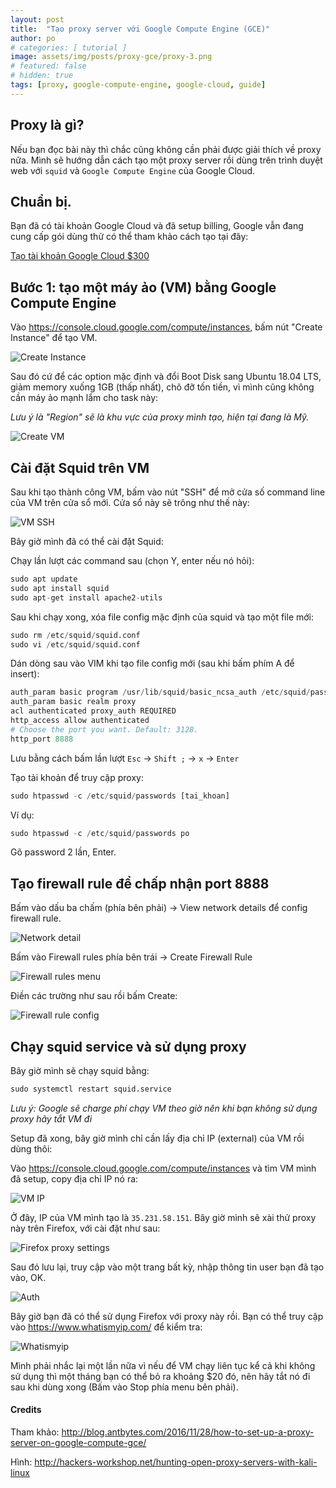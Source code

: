 ```yaml
---
layout: post
title:  "Tạo proxy server với Google Compute Engine (GCE)"
author: po
# categories: [ tutorial ]
image: assets/img/posts/proxy-gce/proxy-3.png
# featured: false
# hidden: true
tags: [proxy, google-compute-engine, google-cloud, guide]
---
```


## Proxy là gì?
Nếu bạn đọc bài này thì chắc cũng không cần phải được giải thích về proxy nữa. Mình sẽ hướng dẫn cách tạo một proxy server rồi dùng trên trình duyệt web với `squid` và `Google Compute Engine` của Google Cloud.

## Chuẩn bị.
Bạn đã có tài khoản Google Cloud và đã setup billing, Google vẫn đang cung cấp gói dùng thử có thể tham khảo cách tạo tại đây:

[Tạo tài khoản Google Cloud $300](https://blog.phohuynh.com/2018/07/22/tao-server-cdn-voi-google-cloud-storage.html#t%E1%BA%A1o-server-cdn-%C4%91%C6%A1n-gi%E1%BA%A3n-v%E1%BB%9Bi-google-cloud-storage)


## Bước 1: tạo một máy ảo (VM) bằng Google Compute Engine
Vào <https://console.cloud.google.com/compute/instances>, bấm nút "Create Instance" để tạo VM.

![Create Instance](/assets/img/posts/proxy-gce/create-instance.png "Create Instance")

Sau đó cứ để các option mặc định và đổi Boot Disk sang Ubuntu 18.04 LTS, giảm memory xuống 1GB (thấp nhất), chõ đỡ tốn tiền, vì mình cũng không cần máy ảo mạnh lắm cho task này:

_Lưu ý là "Region" sẽ là khu vực của proxy mình tạo, hiện tại đang là Mỹ._

![Create VM](/assets/img/posts/proxy-gce/create-vm.png "Create VM")

## Cài đặt Squid trên VM

Sau khi tạo thành công VM, bấm vào nút "SSH" để mở cửa số command line của VM trên cửa sổ mới. Cửa sổ này sẽ trông như thế này:

![VM SSH](/assets/img/posts/proxy-gce/vm-ssh.png "VM SSH")

Bây giờ mình đã có thể cài đặt Squid:

Chạy lần lượt các command sau (chọn Y, enter nếu nó hỏi):

```python
sudo apt update
sudo apt install squid
sudo apt-get install apache2-utils
```

Sau khi chạy xong, xóa file config mặc định của squid và tạo một file mới:

```python
sudo rm /etc/squid/squid.conf
sudo vi /etc/squid/squid.conf
```
Dán dòng sau vào VIM khi tạo file config mới (sau khi bấm phím A để insert):

```python
auth_param basic program /usr/lib/squid/basic_ncsa_auth /etc/squid/passwords
auth_param basic realm proxy
acl authenticated proxy_auth REQUIRED
http_access allow authenticated
# Choose the port you want. Default: 3128.
http_port 8888
```
Lưu bằng cách bấm lần lượt `Esc` -> `Shift ;` -> `x` -> `Enter`

Tạo tải khoản để truy cập proxy:

```python
sudo htpasswd -c /etc/squid/passwords [tai_khoan]
```

Ví dụ:

```python
sudo htpasswd -c /etc/squid/passwords po
```
Gõ password 2 lần, Enter.

## Tạo firewall rule để chấp nhận port 8888

Bấm vào dấu ba chấm (phía bên phải) -> View network details để config firewall rule.

![Network detail](/assets/img/posts/proxy-gce/vm-network-detail.png "Network detail")

Bấm vào Firewall rules phía bên trái -> Create Firewall Rule

![Firewall rules menu](/assets/img/posts/proxy-gce/firewall-rules-menu.png "Firewall rules menu")

Điền các trường như sau rồi bấm Create:

![Firewall rule config](/assets/img/posts/proxy-gce/firewall-rule-config.png "Firewall rule config")

## Chạy squid service và sử dụng proxy

Bây giờ mình sẽ chạy squid bằng:
```python
sudo systemctl restart squid.service
```

_Lưu ý: Google sẽ charge phí chạy VM theo giờ nên khi bạn không sử dụng proxy hãy tắt VM đi_

Setup đã xong, bây giờ mình chỉ cần lấy địa chỉ IP (external) của VM rồi dùng thôi:

Vào <https://console.cloud.google.com/compute/instances> và tìm VM mình đã setup, copy địa chỉ IP nó ra:

![VM IP](/assets/img/posts/proxy-gce/vm-ip-2.png "VM IP")

Ở đây, IP của VM mình tạo là `35.231.58.151`. Bây giờ mình sẽ xài thử proxy này trên Firefox, với cài đặt như sau:

![Firefox proxy settings](/assets/img/posts/proxy-gce/firefox-proxy-settings.png "Firefox proxy settings")

Sau đó lưu lại, truy cập vào một trang bất kỳ, nhập thông tin user bạn đã tạo vào, OK.

![Auth](/assets/img/posts/proxy-gce/basic-auth-proxy.png "Auth")

Bây giờ bạn đã có thể sử dụng Firefox với proxy này rồi. Bạn có thể truy cập vào <https://www.whatismyip.com/> để kiểm tra:

![Whatismyip](/assets/img/posts/proxy-gce/whatismyip.png "Whatismyip")

Mình phải nhắc lại một lần nữa vì nếu để VM chạy liên tục kể cả khi không sử dụng thì một tháng bạn có thể bỏ ra khoảng $20 đó, nên hãy tắt nó đi sau khi dùng xong (Bấm vào Stop phía menu bên phải).


#### Credits

Tham khảo: <http://blog.antbytes.com/2016/11/28/how-to-set-up-a-proxy-server-on-google-compute-gce/>

Hình: <http://hackers-workshop.net/hunting-open-proxy-servers-with-kali-linux>
